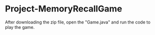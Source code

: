 # Project-MemoryRecallGame

After downloading the zip file, open the "Game.java" and run the code to play the game.
